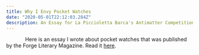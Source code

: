 ```yaml
---
title: Why I Envy Pocket Watches
date: "2020-05-01T22:12:03.284Z"
description: An Essay for La Piccioletta Barca's Antimatter Competition
---
```



&nbsp;&nbsp;&nbsp;&nbsp;&nbsp;&nbsp;&nbsp;&nbsp;&nbsp;&nbsp;&nbsp;&nbsp; Here is an essay I wrote about pocket watches that was published by the Forge Literary Magazine. Read it [here](https://forgelitmag.com/2018/11/12/why-i-envy-pocket-watches/). 